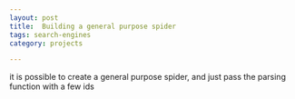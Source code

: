 ```yaml
---
layout: post
title:  Building a general purpose spider 
tags: search-engines
category: projects

---
```


it is possible to create a general purpose spider, and just pass the parsing function with a few ids


<script src="https://gist.github.com/selimslab/7dc4b5285e8652112c4fac3e7b8fbe1e.js"></script>